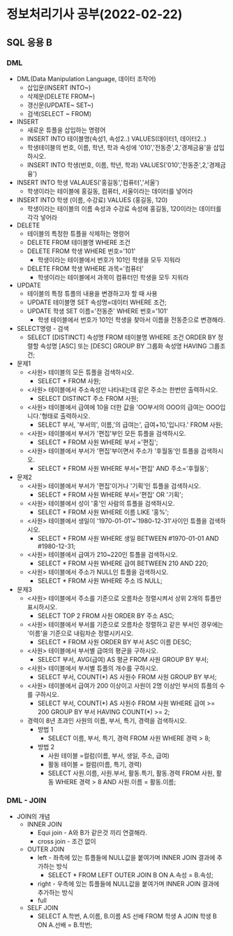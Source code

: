 # 정보처리기사 공부(2022-02-22)

## SQL 응용 B

### DML

* DML(Data Manipulation Language, 데이터 조작어)
  * 삽입문(INSERT INTO~)
  * 삭제문(DELETE FROM~)
  * 갱신문(UPDATE~ SET~)
  * 검색(SELECT ~ FROM)
* INSERT
  * 새로운 튜플을 삽입하는 명령어
  * INSERT INTO 테이블명(속성1, 속성2..) VALUES(데이터1, 데이터2..)
  * 학생테이블의 번호, 이름, 학년, 학과 속성에 '010','전동준',2,'경제금융'을 삽입하시오.
  * INSERT INTO 학생(번호, 이름, 학년, 학과)  VALUES('010','전동준',2,'경제금융')
* INSERT INTO 학생 VALAUES('홍길동','컴퓨터','서울')
  * 학생이라는 테이블에 홍길동, 컴퓨터, 서울이라는 데이터를 넣어라
* INSERT INTO 학생 (이름, 수강료) VALUES (홍길동, 120)
  * 학생이라는 테이블의 이름 속성과 수강료 속성에 홍길동, 120이라는 데이터를 각각 넣어라
* DELETE
  * 테이블의 특정한 튜플을 삭제하는 명령어
  * DELETE FROM 테이블명 WHERE 조건
  * DELETE FROM 학생 WHERE 번호='101'
    * 학생이라는 테이블에서 번호가 101인 학생을 모두 지워라
  * DELETE FROM 학생 WHERE 과목='컴퓨터'
    * 학생이라는 테이블에서 과목이 컴퓨터인  학생을 모두 지워라
* UPDATE
  * 테이블의 특정 튜플의 내용을 변경하고자 할 때 사용
  * UPDATE 테이블명 SET 속성명=데이터 WHERE 조건;
  * UPDATE 학생 SET 이름='전동준' WHERE 번호='101'
    * 학생 테이블에서 번호가 101인 학생을 찾아서 이름을 전동준으로 변경해라.
* SELECT명령 - 검색
  * SELECT [DISTINCT] 속성명 FROM 테이블명 WHERE 조건 ORDER BY 정렬할 속성명 [ASC] 또는 [DESC] GROUP BY 그룹화 속성명 HAVING 그룹조건;
* 문제1
  * <사원> 테이블의 모든 튜플을 검색하시오.
    * SELECT * FROM 사원;
  * <사원> 테이블에서 주소속성만 나타내는데 같은 주소는 한번만 출력하시오.
    * SELECT DISTINCT 주소 FROM 사원;
  * <사원> 테이블에서 급여에 10을 더한 값을 'OO부서의 OOO의 급여는 OOO입니다.'형태로 출력하시오.
    * SELECT 부서, '부서의', 이름,'의 급여는', 급여+10,'입니다.' FROM 사원;
  * <사원> 테이블에서 부서가 '편집'부인 모든 튜플을 검색하시오.
    * SELECT * FROM 사원 WHERE 부서 ='편집';
  * <사원> 테이블에서 부서가 '편집'부이면서 주소가 '후월동'인 튜플을 검색하시오.
    * SELECT * FROM 사원 WHERE 부서='편집' AND 주소='후월동';
* 문제2
  * <사원> 테이블에서 부서가 '편집'이거나 '기획'인 튜플을 검색하시오.
    * SELECT * FROM 사원 WHERE 부서='편집' OR '기획';
  * <사원> 테이블에서 성이 '홍'인 사람의 튜플을 검색하시오.
    * SELECT * FROM 사원 WHERE 이름 LIKE '홍%';
  * <사원> 테이블에서 생일이 '1970-01-01'~'1980-12-31'사이인 튜플을 검색하시오.
    * SELECT * FROM 사원 WHERE 생일 BETWEEN #1970-01-01 AND #1980-12-31;
  * <사원> 테이블에서 급여가 210~220인 튜플을 검색하시오.
    * SELECT * FROM 사원 WHERE 급여 BETWEEN 210 AND 220;
  * <사원> 테이블에서 주소가 NULL인 튜플을 검색하시오.
    * SELECT * FROM 사원 WHERE 주소 IS NULL;
* 문제3
  * <사원> 테이블에서 주소를 기준으로 오름차순 정렬시켜서 상위 2개의 튜플만 표시하시오.
    * SELECT TOP 2 FROM 사원 ORDER BY 주소 ASC; 
  * <사원> 테이블에서 부서를 기준으로 오름차순 정렬하고 같은 부서인 경우에는 '이름'을 기준으로 내림차순 정렬시키시오.
    * SELECT * FROM 사원 ORDER BY 부서 ASC 이름 DESC;
  * <사원> 테이블에서 부서별 급여의 평균을 구하시오.
    * SELECT 부서, AVG(급여) AS 평균 FROM 사원 GROUP BY 부서;
  * <사원> 테이블에서 부서별 튜플의 개수를 구하시오.
    * SELECT 부서, COUNT(*) AS 사원수 FROM 사원 GROUP BY 부서;
  * <사원> 테이블에서 급여가 200 이상이고 사원이 2명 이상인 부서의 튜플의 수를 구하시오.
    * SELECT 부서, COUNT(*) AS 사원수 FROM 사원 WHERE 급여 >= 200 GROUP BY 부서 HAVING COUNT(\*) >= 2; 
  * 경력이 8년 초과인 사원의 이름, 부서, 특기, 경력을 검색하시오.
    * 방법 1
      * SELECT 이름, 부서, 특기, 경력 FROM 사원 WHERE 경력 > 8;
    * 방법 2
      * 사원 테이블 =컬럼(이름, 부서, 생일, 주소, 급여)
      * 활동 테이블 = 컬럼(이름, 특기, 경력)
      * SELECT 사원.이름, 사원.부서, 활동.특기, 활동.경력 FROM 사원, 활동 WHERE 경력 > 8 AND 사원.이름 = 활동.이름;







### DML - JOIN

* JOIN의 개념
  * INNER JOIN
    * Equi join - A와 B가 같은것 끼리 연결해라.
    * cross join - 조건 없이 
  * OUTER JOIN
    * left - 좌측에 있는 튜플들에 NULL값을 붙여가며 INNER JOIN 결과에 추가하는 방식
      * SELECT * FROM LEFT OUTER JOIN  B ON A.속성 = B.속성;
    * right - 우측에 있는 튜플들에 NULL값을 붙여가며 INNER JOIN 결과에 추가하는 방식
    * full 
  * SELF JOIN
    * SELECT A.학번, A.이름, B.이름 AS 선배 FROM 학생 A JOIN 학생 B ON A.선배 = B.학번;

